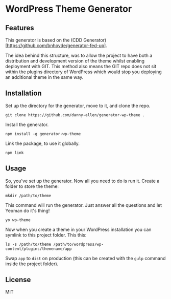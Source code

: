 
# WordPress Theme Generator

## Features

This generator is based on the (CDD Generator)[https://github.com/bnhovde/generator-fed-up].

The idea behind this structure, was to allow the project to have both a distribution and development version of the theme whilst enabling deployment with GIT. This method also means the GIT repo does not sit within the plugins directory of WordPress which would stop you deploying an additional theme in the same way.


## Installation

Set up the directory for the generator, move to it, and clone the repo.

```
git clone https://github.com/danny-allen/generator-wp-theme .
```

Install the generator.

```
npm install -g generator-wp-theme
```

Link the package, to use it globally.

```
npm link
```

## Usage

So, you've set up the generator. Now all you need to do is run it. Create a folder to store the theme:

```
mkdir /path/to/theme
```

This command will run the generator. Just answer all the questions and let Yeoman do it's thing!
```
yo wp-theme
```

Now when you create a theme in your WordPress installation you can symlink to this project folder. This this:


```
ls -s /path/to/theme /path/to/wordpress/wp-content/plugins/themename/app
```

Swap `app` to `dist` on production (this can be created with the `gulp` command inside the project folder).

## License

MIT
